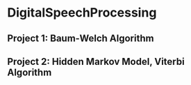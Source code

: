 # DigitalSpeechProcessing

## Project 1: Baum-Welch Algorithm

## Project 2: Hidden Markov Model, Viterbi Algorithm
